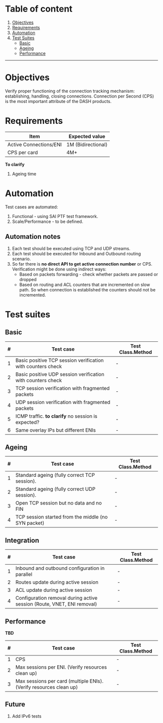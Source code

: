 # Table of content

1. [Objectives](#objectives)
2. [Requirements](#requirements)
3. [Automation](#automation)
4. [Test Suites](#test-suites)
    - [Basic](#eni-creation)
    - [Ageing](#eni-removal)
    - [Performance](#eni-scale)

---

# Objectives

Verify proper functioning of the connection tracking mechanism: establishing, handling, closing connections.
Connection per Second (CPS) is the most important attribute of the DASH products.

# Requirements

| Item |	Expected value
|---|---
| Active Connections/ENI | 1M (Bidirectional)
| CPS per card | 4M+

**To clarify**
1. Ageing time

# Automation

Test cases are automated:
1. Functional - using SAI PTF test framework.
1. Scale/Performance - to be defined.

## Automation notes

1. Each test should be executed using TCP and UDP streams.
1. Each test should be executed for Inbound and Outbound routing scenario.
1. So far there is **no direct API to get active connection number** or CPS. Verification might be done using indirect ways:
    -  Based on packets forwarding - check whether packets are passed or dropped
    - Based on routing and ACL counters that are incremented on slow path. So when connection is established the counters should not be incremented.

# Test suites

## Basic

| # | Test case | Test Class.Method
| --- | --- | ---
| 1 | Basic positive TCP session verification with counters check | -
| 2 | Basic positive UDP session verification with counters check | -
| 3 | TCP session verification with fragmented packets | -
| 4 | UDP session verification with fragmented packets | -
| 5 | ICMP traffic. **to clarify** no session is expected? | -
| 6 | Same overlay IPs but different ENIs | -

## Ageing

| # | Test case | Test Class.Method
| --- | --- | ---
| 1 | Standard ageing (fully correct TCP session). | -
| 2 | Standard ageing (fully correct UDP session). | -
| 3 | Open TCP session but no data and no FIN | -
| 4 | TCP session started from the middle (no SYN packet) | -

## Integration

| # | Test case | Test Class.Method
| --- | --- | ---
| 1 | Inbound and outbound configuration in parallel | -
| 2 | Routes update during active session | -
| 3 | ACL update during active session | -
| 4 | Configuration removal during active session (Route, VNET, ENI removal) | -

## Performance

**TBD**

| # | Test case | Test Class.Method
| --- | --- | ---
| 1 | CPS | -
| 2 | Max sessions per ENI. (Verify resources clean up) | -
| 3 | Max sessions per card (multiple ENIs). (Verify resources clean up) | -

## Future

1. Add IPv6 tests
